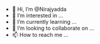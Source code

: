 - 👋 Hi, I’m @Nirajyadda
- 👀 I’m interested in ...
- 🌱 I’m currently learning ...
- 💞️ I’m looking to collaborate on ...
- 📫 How to reach me ...

<!---
Nirajyadda/Nirajyadda is a ✨ special ✨ repository because its `README.md` (this file) appears on your GitHub profile.
You can click the Preview link to take a look at your changes.
--->
